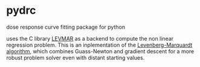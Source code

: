 # pydrc
dose response curve fitting package for python

uses the C library [LEVMAR](http://users.ics.forth.gr/~lourakis/levmar/) as
a backend to compute the non linear regression problem. This is an inplementation of the [Levenberg-Marquardt algorithm](https://en.wikipedia.org/wiki/Levenberg%E2%80%93Marquardt_algorithm), which combines Guass-Newton and gradient descent for a more robust problem solver even with distant starting values.

